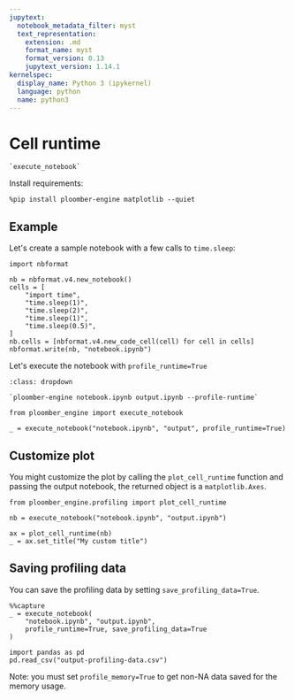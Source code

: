 ```yaml
---
jupytext:
  notebook_metadata_filter: myst
  text_representation:
    extension: .md
    format_name: myst
    format_version: 0.13
    jupytext_version: 1.14.1
kernelspec:
  display_name: Python 3 (ipykernel)
  language: python
  name: python3
---
```


# Cell runtime

```{versionadded} 0.0.18
`execute_notebook`
```

Install requirements:

```{code-cell} ipython3
%pip install ploomber-engine matplotlib --quiet
```

## Example

Let's create a sample notebook with a few calls to `time.sleep`:

```{code-cell} ipython3
import nbformat

nb = nbformat.v4.new_notebook()
cells = [
    "import time",
    "time.sleep(1)",
    "time.sleep(2)",
    "time.sleep(1)",
    "time.sleep(0.5)",
]
nb.cells = [nbformat.v4.new_code_cell(cell) for cell in cells]
nbformat.write(nb, "notebook.ipynb")
```

Let's execute the notebook with `profile_runtime=True`

```{admonition} Command-line equivalent
:class: dropdown

`ploomber-engine notebook.ipynb output.ipynb --profile-runtime`
```

```{code-cell} ipython3
from ploomber_engine import execute_notebook

_ = execute_notebook("notebook.ipynb", "output", profile_runtime=True)
```

## Customize plot

You might customize the plot by calling the `plot_cell_runtime` function and passing the output notebook, the returned object is a `matplotlib.Axes`.

```{code-cell} ipython3
from ploomber_engine.profiling import plot_cell_runtime

nb = execute_notebook("notebook.ipynb", "output.ipynb")
```

```{code-cell} ipython3
ax = plot_cell_runtime(nb)
_ = ax.set_title("My custom title")
```

## Saving profiling data

You can save the profiling data by setting `save_profiling_data=True`.

```{code-cell} ipython3
%%capture
_ = execute_notebook(
    "notebook.ipynb", "output.ipynb",
    profile_runtime=True, save_profiling_data=True
)
```

```{code-cell} ipython3
import pandas as pd
pd.read_csv("output-profiling-data.csv")
```

Note: you must set `profile_memory=True` to get non-NA data 
saved for the memory usage.
